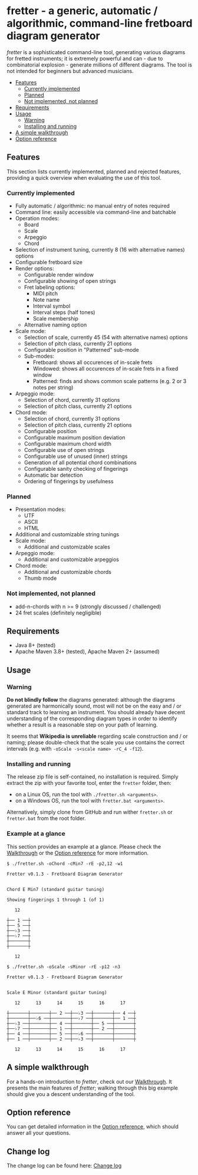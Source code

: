 # fretter - a generic, automatic / algorithmic, command-line fretboard diagram generator

*fretter* is a sophisticated command-line tool, generating various diagrams for fretted instruments; it is extremely powerful and can - due to combinatorial explosion - generate millions of different diagrams. The tool is not intended for beginners but advanced musicians.

 * [Features](#features)
   * [Currently implemented](#currently-implemented)
   * [Planned](#planned)
   * [Not implemented, not planned](#not-implemented-not-planned)
 * [Requirements](#requirements)
 * [Usage](#usage)
   * [Warning](#warning)
   * [Installing and running](#installing-and-running)
 * [A simple walkthrough](WALKTHROUGH.md)
 * [Option reference](REFERENCE.md)

## Features

This section lists currently implemented, planned and rejected features, providing a quick overview when evaluating the use of this tool.

### Currently implemented

* Fully automatic / algorithmic: no manual entry of notes required
* Command line: easily accessible via command-line and batchable
* Operation modes:
    * Board
    * Scale
    * Arpeggio
    * Chord
* Selection of instrument tuning, currently 8 (16 with alternative names) options
* Configurable fretboard size
* Render options:
    * Configurable render window
    * Configurable showing of open strings
    * Fret labeling options:
        * MIDI pitch
        * Note name
        * Interval symbol
        * Interval steps (half tones)
        * Scale membership
    * Alternative naming option
* Scale mode:
    * Selection of scale, currently 45 (54 with alternative names) options
    * Selection of pitch class, currently 21 options
    * Configurable position in "Patterned" sub-mode
    * Sub-modes:
        * Fretboard: shows all occurences of in-scale frets
        * Windowed: shows all occurences of in-scale frets in a fixed window
        * Patterned: finds and shows common scale patterns (e.g. 2 or 3 notes per string)
* Arpeggio mode:
    * Selection of chord, currently 31 options
    * Selection of pitch class, currently 21 options
* Chord mode:
    * Selection of chord, currently 31 options
    * Selection of pitch class, currently 21 options
    * Configurable position
    * Configurable maximum position deviation
    * Configurable maximum chord width
    * Configurable use of open strings
    * Configurable use of unused (inner) strings
    * Generation of all potential chord combinations
    * Configurable sanity checking of fingerings
    * Automatic bar detection
    * Ordering of fingerings by usefulness

### Planned

* Presentation modes:
    * UTF
    * ASCII
    * HTML
* Additional and customizable string tunings
* Scale mode:
    * Additional and customizable scales
* Arpeggio mode:
    * Additional and customizable arpeggios
* Chord mode:
    * Additional and customizable chords
    * Thumb mode

### Not implemented, not planned

* add-n-chords with n >= 9 (strongly discussed / challenged)
* 24 fret scales (definitely negligible)

## Requirements

 * Java 8+ (tested)
 * Apache Maven 3.8+ (tested), Apache Maven 2+ (assumed)

## Usage

### Warning

**Do not blindly follow** the diagrams generated: although the diagrams generated are harmonically sound, most will not be on the easy and / or standard track to learning an instrument. You should already have decent understanding of the corresponding diagram types in order to identify whether a result is a reasonable step on your path of learning.

It seems that **Wikipedia is unreliable** regarding scale construction and / or naming; please double-check that the scale you use contains the correct intervals (e.g. with `-oScale -s<scale name> -rC_4 -f12`).

### Installing and running

The release zip file is self-contained, no installation is required. Simply extract the zip with your favorite tool, enter the `fretter` folder, then:

* on a Linux OS, run the tool with `./fretter.sh <arguments>`.
* on a Windows OS, run the tool with `fretter.bat <arguments>`.

Alternatively, simply clone from GitHub and run wither `fretter.sh` or `fretter.bat` from the root folder.

### Example at a glance

This section provides an example at a glance. Please check the [Walkthrough](WALKTHROUGH.md) or the [Option reference](REFERENCE.md) for more information.

```
$ ./fretter.sh -oChord -cMin7 -rE -p2,12 -w1

Fretter v0.1.3 - Fretboard Diagram Generator


Chord E Min7 (standard guitar tuning)

Showing fingerings 1 through 1 (of 1)

   12

┼── 1 ──┼
┼── 5 ──┼
┼──♭3 ──┼
┼──♭7 ──┼
┼───────┼
┼───────┼

   12

$ ./fretter.sh -oScale -sMinor -rE -p12 -n3

Fretter v0.1.3 - Fretboard Diagram Generator


Scale E Minor (standard guitar tuning)

   12      13      14      15      16      17

┼───────┼───────┼── 2 ──┼──♭3 ──┼───────┼── 4 ──┼
┼───────┼──♭6 ──┼───────┼──♭7 ──┼───────┼── 1 ──┼
┼──♭3 ──┼───────┼── 4 ──┼───────┼── 5 ──┼───────┼
┼──♭7 ──┼───────┼── 1 ──┼───────┼── 2 ──┼───────┼
┼── 4 ──┼───────┼── 5 ──┼──♭6 ──┼───────┼───────┼
┼── 1 ──┼───────┼── 2 ──┼──♭3 ──┼───────┼───────┼

   12      13      14      15      16      17

```

## A simple walkthrough

For a hands-on introduction to *fretter*, check out our [Walkthrough](WALKTHROUGH.md). It presents the main features of *fretter*; walking through this big example should give you a descent understanding of the tool.

## Option reference

You can get detailed information in the [Option reference](REFERENCE.md), which should answer all your questions.

## Change log

The change log can be found here: [Change log](CHANGELOG.md)
